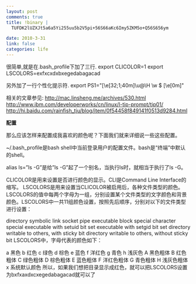```yaml
--- 
layout: post
comments: true
title: !binary |
  TUFDK2lUZXJt5a6a5Yi255uu5b2V5pi+56S66aKc6Imy5ZKM5o+Q56S656ym

date: 2010-3-31
link: false
categories: life
---
```

很简单,就是在.bash_profile下加了三行.
export CLICOLOR=1
export LSCOLORS=exfxcxdxbxegedabagacad

另外加了一行个性化提示符.
export PS1="\[\e[32;1;40m\]\u@\H \w \$ \[\e[0m\]"

相关的文章参见:
http://mac.linsheng.me/archives/530.html
http://www.ibm.com/developerworks/cn/linux/l-tip-prompt/tip01/
http://hi.baidu.com/rainfish_tju/blog/item/0f54458f849141f0513d9284.html

<strong>配置</strong>

那么应该怎样来配置成我喜欢的颜色呢？下面我们就来详细说一些这些配置。

~/.bash_profile是bash shell中当前登录用户的配置文件。bash是“终端”中默认的shell。

alias ls=”ls -G”是给”ls -G”起了一个别名，当执行ls时，就相当于执行了ls -G。

CLICOLOR是用来设置是否进行颜色的显示。CLI是Command Line Interface的缩写。
LSCOLORS是用来设置当CLICOLOR被启用后，各种文件类型的颜色。LSCOLORS的值中每两个字母为一组，分别设置某个文件类型的文字颜色和背景颜色。LSCOLORS中一共11组颜色设置，按照先后顺序，分别对以下的文件类型进行设置：

directory
symbolic link
socket
pipe
executable
block special
character special
executable with setuid bit set
executable with setgid bit set
directory writable to others, with sticky bit
directory writable to others, without sticky bit
LSCOLORS中，字母代表的颜色如下：

a 黑色
b 红色
c 绿色
d 棕色
e 蓝色
f 洋红色
g 青色
h 浅灰色
A 黑色粗体
B 红色粗体
C 绿色粗体
D 棕色粗体
E 蓝色粗体
F 洋红色粗体
G 青色粗体
H 浅灰色粗体
x 系统默认颜色
所以，如果我们想把目录显示成红色，就可以把LSCOLORS设置为bxfxaxdxcxegedabagacad就可以了
